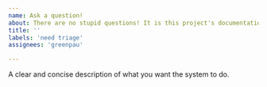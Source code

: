 ```yaml
---
name: Ask a question!
about: There are no stupid questions! It is this project's documentation that needs improvement.
title: ''
labels: 'need triage'
assignees: 'greenpau'

---
```


A clear and concise description of what you want the system to do.
